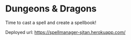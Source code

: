 # Dungeons & Dragons

Time to cast a spell and create a spellbook!

Deployed url: https://spellmanager-sjtan.herokuapp.com/
